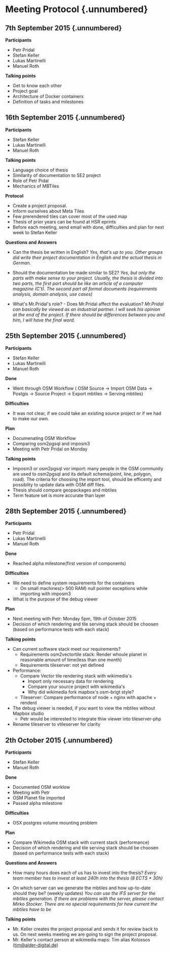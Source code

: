 # Meeting Protocol {.unnumbered}

## 7th September 2015 {.unnumbered}

**Participants**

- Petr Pridal
- Stefan Keller
- Lukas Martinelli
- Manuel Roth

**Talking points**

- Get to know each other
- Project goal
- Architecture of Docker containers
- Definition of tasks and milestones

## 16th September 2015 {.unnumbered}

**Participants**

- Stefan Keller
- Lukas Martinelli
- Manuel Roth

**Talking points**

- Language choice of thesis
- Similarity of documentation to SE2 project
- Role of Petr Pidal
- Mechanics of MBTiles

**Protocol**

- Create a project proposal.
- Inform ourselves about Meta Tiles
- Few prerendered tiles can cover most of the used map
- Thesis of prior years can be found at HSR eprints
- Before each meeting, send email with done, difficulties and plan for next week to Stefan Keller

**Questions and Answers**

- Can the thesis be written in English?
*Yes, that's up to you. Other groups did write their project documentation in English and the actual thesis in German.*

- Should the documentation be made similar to SE2?
*Yes, but only the parts with make sense to your project. Usually, the thesis is divided into two parts, the first part should be like an article of a computer magazine (C't). The second part all formal documents (requirements analysis, domain analysis, use cases)*

- What's Mr.Pridal's role? - Does Mr.Pridal affect the evaluation?
*Mr.Pridal can basically be viewed as an industrial partner. I will seek his opinion at the end of the project. If there should be differences between you and him, I will have the final word.*

## 25th September 2015 {.unnumbered}

**Participants**

- Stefan Keller
- Lukas Martinelli
- Manuel Roth

**Done**

- Went through OSM Workflow ( OSM Source -> Import OSM Data -> Postgis -> Source Project -> Export mbtiles -> Serving mbtiles)

**Difficulties**

- It was not clear, if we could take an existing source project or if we had to make our own.

**Plan**

- Documenating OSM Workflow
- Comparing osm2pgsql and imposm3
- Meeting with Petr Pridal on Monday

**Talking points**

- Imposm3 or osm2pgsql vor import: many people in the OSM community are used to osm2pgsql and its default schema(point, line, polygon, road). The criteria for choosing the import tool, should be efficenty and possiblity to update data with OSM diff files.
- Thesis should compare geopackages and mbtiles 
- Term feature set is more accurate than layer

## 28th September 2015 {.unnumbered}

**Participants**

- Petr Pridal
- Lukas Martinelli
- Manuel Roth

**Done**

- Reached alpha milestone(first version of components)

**Difficulties**

- We need to define system requirements for the containers
  - On small machines(> 500 RAM) null pointer exceptions while importing with imposm3
- What is the purpose of the debug viewer

**Plan**

- Next meeting with Petr: Monday 5pm, 19th of October 2015
- Decision of which rendering and tile serving stack should be choosen (based on performance tests with each stack)

**Talking points**

- Can current software stack meet our requirements?
	- Requirements osm2vectortile stack: Render whoule planet in reasonable amount of time(less than one month)
	- Requirements tileserver: not yet defined
- Performance:
	- Compare Vector tile rendering stack with wikimedia's
		- Import only necessary data for rendering
		- Compare your source project with wikimedia's
		- Why did wikimedia fork mapbox's osm-brigt style?
	- Tileserver: Compare performance of node + nginx with apache + renderd
- The debug viewer is needed, if you want to view the mbtiles without Mapbox studio
	- Petr would be interested to integrate thiw viewer into tileserver-php
- Rename tileserver to vtileserver for clarity

## 2th October 2015 {.unnumbered}

**Participants**

- Stefan Keller
- Manuel Roth

**Done**

- Documented OSM worklow
- Meeting with Petr
- OSM Planet file imported
- Passed alpha milestone

**Difficulties**

- OSX postgres volume mounting problem

**Plan**

- Compare Wikimedia OSM stack with current stack (performance)
- Decision of which rendering and tile serving stack should be choosen (based on performance tests with each stack)

**Questions and Answers**

- How many hours does each of us has to invest into the thesis?
*Every team member has to invest at least 240h into the thesis (8 ECTS * 30h)*

- On which server can we generate the mbtiles and how up-to-date should they be? (weekly updates)
*You can use the IFS server for the mbtiles generation. If there are problems with the server, please contact Mirko Stocker. There are no special requirements for how current the mbtiles have to be*

**Talking points**

- Mr. Keller creates the project proposal and sends it for review back to us. On next weeks meeting we are going to sign the project proposal.
- Mr. Keller's contact person at wikimedia maps: Tim alias Kolossos (tim@alder-digital.de)
